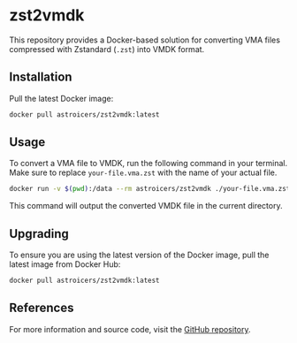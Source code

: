 # zst2vmdk

This repository provides a Docker-based solution for converting VMA files compressed with Zstandard (`.zst`) into VMDK format.

## Installation

Pull the latest Docker image:

```bash
docker pull astroicers/zst2vmdk:latest
```

## Usage

To convert a VMA file to VMDK, run the following command in your terminal. Make sure to replace `your-file.vma.zst` with the name of your actual file.

```bash
docker run -v $(pwd):/data --rm astroicers/zst2vmdk ./your-file.vma.zst
```

This command will output the converted VMDK file in the current directory.

## Upgrading

To ensure you are using the latest version of the Docker image, pull the latest image from Docker Hub:

```bash
docker pull astroicers/zst2vmdk:latest
```

## References

For more information and source code, visit the [GitHub repository](https://github.com/akaihola/docker-vma).
